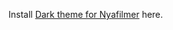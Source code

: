 Install <a href="https://github.com/Jimpin/Themes/raw/master/Nyafilmer123/nyafilmer123.user.css" rel="nofollow">Dark theme for Nyafilmer</a> here.
